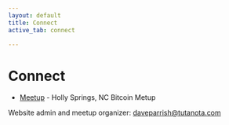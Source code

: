 ```yaml
---
layout: default
title: Connect
active_tab: connect

---
```

# Connect

* [Meetup](https://www.meetup.com/holly-springs-bitcoin-meetup-group/) - Holly Springs, NC Bitcoin Metup

Website admin and meetup organizer: [daveparrish@tutanota.com](mailto:daveparrish@tutanota.com)
